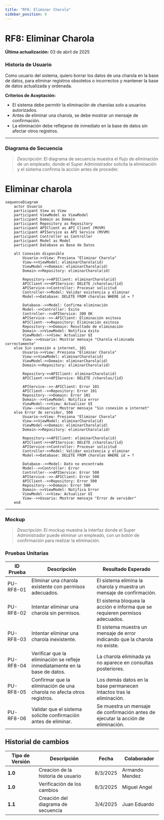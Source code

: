 ```yaml
---
title: "RF8: Eliminar Charola"  
sidebar_position: 9
---
```


# RF8: Eliminar Charola

**Última actualización:** 03 de abril de 2025

### Historia de Usuario
Como usuario del sistema, quiero borrar los datos de una charola en la base de datos, para eliminar registros obsoletos o incorrectos y mantener la base de datos actualizada y ordenada.


  **Criterios de Aceptación:**
  - El sistema debe permitir la eliminación de charolas solo a usuarios autorizados.
  - Antes de eliminar una charola, se debe mostrar un mensaje de confirmación.
  - La eliminación debe reflejarse de inmediato en la base de datos sin afectar otros registros.

---

### Diagrama de Secuencia

> *Descripción*: El diagrama de secuencia muestra el flujo de eliminación de un empleado, donde el Super Administrador solicita la eliminación y el sistema confirma la acción antes de proceder.

# Eliminar charola

```mermaid
sequenceDiagram
    actor Usuario 
    participant View as View
    participant ViewModel as ViewModel
    participant Domain as Domain
    participant Repository as Repository
    participant APIClient as API Client (MVVM)
    participant APIService as API Service (MVVM)
    participant Controller as Controller
    participant Model as Model
    participant Database as Base de Datos

    alt Conexión disponible
        Usuario->>View: Presiona "Eliminar Charola"
        View->>ViewModel: eliminarCharola(id)
        ViewModel->>Domain: eliminarCharola(id)
        Domain->>Repository: eliminarCharola(id)

        Repository->>APIClient: eliminarCharola(id)
        APIClient->>+APIService: DELETE /charolas/{id}
        APIService->>Controller: Procesar solicitud
        Controller->>Model: Validar existencia y eliminar
        Model->>Database: DELETE FROM charolas WHERE id = ?

        Database-->>Model: Confirma eliminación
        Model-->>Controller: Éxito
        Controller-->>APIService: 200 OK
        APIService-->>-APIClient: Eliminación exitosa
        APIClient-->>Repository: Eliminación exitosa
        Repository-->>Domain: Resultado de eliminación
        Domain-->>ViewModel: Notifica éxito
        ViewModel-->>View: Actualizar UI
        View-->>Usuario: Mostrar mensaje "Charola eliminada correctamente"
    else Sin conexión a internet, 101
        Usuario->>View: Presiona "Eliminar Charola"
        View->>ViewModel: eliminarCharola(id)
        ViewModel->>Domain: eliminarCharola(id)
        Domain->>Repository: eliminarCharola(id)

        Repository->>APIClient: eliminarCharola(id)
        APIClient->>+APIService: DELETE /charolas/{id}        

        APIService-->>-APIClient: Error 101
        APIClient-->>Repository: Error 101
        Repository-->>Domain: Error 101
        Domain-->>ViewModel: Notifica error
        ViewModel-->>View: Actualizar UI
        View-->>Usuario: Mostrar mensaje "Sin conexión a internet"
    else Error de servidor, 500
        Usuario->>View: Presiona "Eliminar Charola"
        View->>ViewModel: eliminarCharola(id)
        ViewModel->>Domain: eliminarCharola(id)
        Domain->>Repository: eliminarCharola(id)

        Repository->>APIClient: eliminarCharola(id)
        APIClient->>+APIService: DELETE /charolas/{id}
        APIService->>Controller: Procesar solicitud
        Controller->>Model: Validar existencia y eliminar
        Model->>Database: DELETE FROM charolas WHERE id = ?

        Database-->>Model: Dato no encontrado
        Model-->>Controller: Error
        Controller-->>APIService: Error 500
        APIService-->>-APIClient: Error 500
        APIClient-->>Repository: Error 500
        Repository-->>Domain: Error 500
        Domain-->>ViewModel: Notifica Error
        ViewModel-->>View: Actualizar UI
        View-->>Usuario: Mostrar mensaje "Error de servidor"
    end

```

---

### Mockup

> *Descripción*: El mockup muestra la interfaz donde el Super Administrador puede eliminar un empleado, con un botón de confirmación para realizar la eliminación.

### Pruebas Unitarias 
| ID Prueba  | Descripción                                               | Resultado Esperado  |
|------------|-----------------------------------------------------------|---------------------|
| PU-RF8-01  | Eliminar una charola existente con permisos adecuados.    | El sistema elimina la charola y muestra un mensaje de confirmación. |
| PU-RF8-02  | Intentar eliminar una charola sin permisos.               | El sistema bloquea la acción e informa que se requieren permisos adecuados. |
| PU-RF8-03  | Intentar eliminar una charola inexistente.                | El sistema muestra un mensaje de error indicando que la charola no existe. |
| PU-RF8-04  | Verificar que la eliminación se refleje inmediatamente en la base de datos. | La charola eliminada ya no aparece en consultas posteriores. |
| PU-RF8-05  | Confirmar que la eliminación de una charola no afecta otros registros. | Los demás datos en la base permanecen intactos tras la eliminación. |
| PU-RF8-06  | Validar que el sistema solicite confirmación antes de eliminar. | Se muestra un mensaje de confirmación antes de ejecutar la acción de eliminación. |


## Historial de cambios

| **Tipo de Versión** | **Descripción**                      | **Fecha** | **Colaborador**   |
| ------------------- | ------------------------------------ | --------- | ----------------- |
| **1.0**             | Creacion de la historia de usuario   | 8/3/2025  | Armando Mendez    |
| **1.0**             | Verificación de los cambios          | 8/3/2025  | Miguel Angel      |
| **1.1**             | Creación del diagrama de secuencia   | 3/4/2025  | Juan Eduardo      |